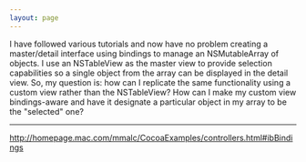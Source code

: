 ```yaml
---
layout: page
---
```




I have followed various tutorials and now have no problem creating a master/detail interface using bindings to manage an NSMutableArray of objects. I use an NSTableView as the master view to provide selection capabilities so a single object from the array can be displayed in the detail view. So, my question is: how can I replicate the same functionality using a custom view rather than the NSTableView? How can I make my custom view bindings-aware and have it designate a particular object in my array to be the "selected" one?

----

http://homepage.mac.com/mmalc/CocoaExamples/controllers.html#ibBindings
